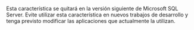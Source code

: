  Esta característica se quitará en la versión siguiente de Microsoft SQL Server. Evite utilizar esta característica en nuevos trabajos de desarrollo y tenga previsto modificar las aplicaciones que actualmente la utilizan. 